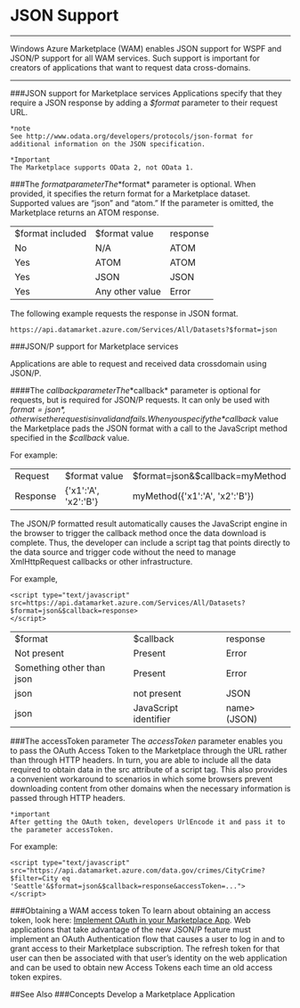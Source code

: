 
<properties 
   pageTitle="JSON Support" 
   description="What JSON Support is Available" 
   services="cloud-services" 
   documentationCenter="" 
   authors="kevinscharpenberg" 
   manager="manager-alias" 
   editor=""/>

<tags
   ms.service="marketplace"
   ms.devlang="na"
   ms.topic="article"
   ms.tgt_pltfrm="na"
   ms.workload="data-services" 
   ms.date="02/13/2015"
   ms.author="kevsch"/>
# JSON Support 

 -----------
Windows Azure Marketplace (WAM) enables JSON support for WSPF and JSON/P support for all WAM services. Such support is important for creators of applications that want to request data cross-domains.

 -----------
###JSON support for Marketplace services
Applications specify that they require a JSON response by adding a *$format* parameter to their request URL.
	
	*note
	See http://www.odata.org/developers/protocols/json-format for additional information on the JSON specification.
	
	*Important
	The Marketplace supports OData 2, not OData 1. 

###The $format parameter
The *$format* parameter is optional. When provided, it specifies the return format for a Marketplace dataset. Supported values are “json” and “atom.” If the parameter is omitted, the Marketplace returns an ATOM response.


<table>
  <tr>
<td>$format included
</td><td>$format value
</td><td>response 
</td>
</tr>
<tr>
<td>No 
</td><td>N/A
</td><td>ATOM 
</td>
</tr><tr>
<td>Yes 
</td><td>ATOM
</td><td>ATOM 
</td>
</tr><tr>
<td>Yes
</td><td>JSON
</td><td>JSON 
</td>
</tr><tr>
<td>Yes
</td><td>Any other value
</td><td>Error 
</td>
</tr>
</table>

The following example requests the response in JSON format.

	https://api.datamarket.azure.com/Services/All/Datasets?$format=json


###JSON/P support for Marketplace services

Applications are able to request and received data crossdomain using JSON/P.


####The $callback parameter
The *$callback* parameter is optional for requests, but is required for JSON/P requests. It can only be used with *$format=json*, otherwise the request is invalid and fails. When you specify the *$callback* value the Marketplace pads the JSON format with a call to the JavaScript method specified in the *$callback* value.

For example:


<table>
  <tr>
<td>Request 
</td><td>$format value
</td><td>$format=json&$callback=myMethod
</td>
</tr>
<tr>
<td>Response
 
</td><td>{'x1':'A', 'x2':'B'}

</td><td>myMethod({'x1':'A', 'x2':'B'})
 
</table>


The JSON/P formatted result automatically causes the JavaScript engine in the browser to trigger the callback method once the data download is complete. Thus, the developer can include a script tag that points directly to the data source and trigger code without the need to manage XmlHttpRequest callbacks or other infrastructure.

For example,

	<script type="text/javascript"
	src=https://api.datamarket.azure.com/Services/All/Datasets?$format=json&$callback=response>
	</script>

<table>
  <tr>
<td>$format
</td><td>$callback
</td><td>response 
</td>
</tr>
<tr>
<td>Not present
</td><td>Present
</td><td>Error

</td>
</tr><tr>
<td>Something other than json
 
</td><td>Present
</td><td>Error 
</td>
</tr><tr>
<td>json
</td><td>not present
</td><td>JSON 
</td>
</tr><tr>
<td>json
</td><td>JavaScript identifier

</td><td> name>(JSON)
 
</td>
</tr>
</table>

###The accessToken parameter
The *accessToken* parameter enables you to pass the OAuth Access Token to the Marketplace through the URL rather than through HTTP headers. In turn, you are able to include all the data required to obtain data in the src attribute of a script tag. This also provides a convenient workaround to scenarios in which some browsers prevent downloading content from other domains when the necessary information is passed through HTTP headers.

	*important
	After getting the OAuth token, developers UrlEncode it and pass it to the parameter accessToken.

For example:

	<script type="text/javascript"
	src="https://api.datamarket.azure.com/data.gov/crimes/CityCrime?$filter=City eq 'Seattle'&$format=json&$callback=response&accessToken=...">
	</script>

###Obtaining a WAM access token
To learn about obtaining an access token, look here: [Implement OAuth in your Marketplace App](./marketplace-data-market-implement-oath-in-marketplace-app.md). Web applications that take advantage of the new JSON/P feature must implement an OAuth Authentication flow that causes a user to log in and to grant access to their Marketplace subscription. The refresh token for that user can then be associated with that user’s identity on the web application and can be used to obtain new Access Tokens each time an old access token expires. 



##See Also
###Concepts
Develop a Marketplace Application
